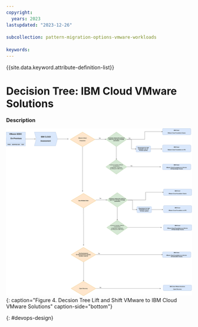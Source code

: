 ```yaml
---
copyright:
  years: 2023
lastupdated: "2023-12-26"

subcollection: pattern-migration-options-vmware-workloads

keywords:
---
```


{{site.data.keyword.attribute-definition-list}}

# Decision Tree: IBM Cloud VMware Solutions

**Description**

![Pattern overview.](ibmcloudvmwaredecision.svg){: caption="Figure 4. Decsion Tree Lift and Shift VMware to IBM Cloud VMware Solutions" caption-side="bottom"}

{: \#devops-design}
